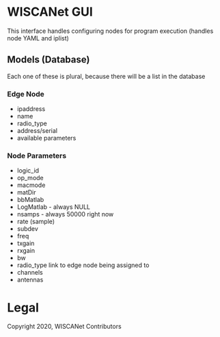 # WISCANet GUI

This interface handles configuring nodes for program execution (handles node YAML and iplist)

## Models (Database)

Each one of these is plural, because there will be a list in the database

### Edge Node

- ipaddress
- name
- radio_type
- address/serial
- available parameters

### Node Parameters

- logic_id
- op_mode
- macmode
- matDir
- bbMatlab
- LogMatlab - always NULL
- nsamps - always 50000 right now
- rate (sample)
- subdev
- freq
- txgain
- rxgain
- bw
- radio_type link to edge node being assigned to
- channels
- antennas

# Legal
Copyright 2020, WISCANet Contributors
